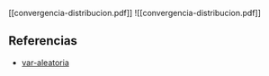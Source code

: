 [[convergencia-distribucion.pdf]]
![[convergencia-distribucion.pdf]]

## Referencias
- [var-aleatoria](./var-aleatoria.md)

